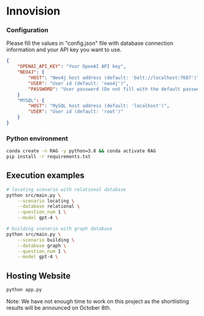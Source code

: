 # Innovision

### Configuration
Please fill the values in "config.json" file with database connection information and your API key you want to use.

```json
{
    "OPENAI_API_KEY": "Your OpenAI API key", 
    "NEO4J": {
        "HOST": "Neo4j host address (default: 'bolt://localhost:7687')", 
        "USER": "User id (default: 'neo4j')",
        "PASSWORD": "User password (Do not fill with the default password 'neo4j')"
    }
    "MYSQL": {
        "HOST": "MySQL host address (default: 'localhost')",
        "USER": "User id (default: 'root')"
    }
}
```

### Python environment
```bash
conda create -n RAG -y python=3.8 && conda activate RAG
pip install -r requirements.txt
```

## Execution examples
  ```bash
  # locating scenario with relational database
  python src/main.py \
      --scenario locating \
      --database relational \
      --question_num 1 \
      --model gpt-4 \
  
  # building scenario with graph database
  python src/main.py \
      --scenario building \
      --database graph \
      --question_num 1 \
      --model gpt-4 \
  ```

## Hosting Website
  ```bash
  python app.py
  ```


Note: We have not enough time to work on this project as the shortlisting results will be announced on October 8th.
